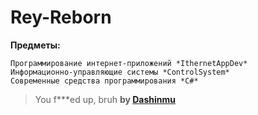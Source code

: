 # Rey-Reborn

**Предметы:** 
```
Программирование интернет-приложений *IthernetAppDev*
Информационно-управляющие системы *ControlSystem*
Современные средства программирования *С#*
```
>You f***ed up, bruh
**by [Dashinmu](https://vk.com/dashinmu)**